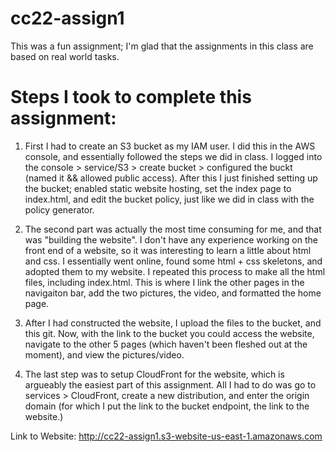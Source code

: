 # cc22-assign1

This was a fun assignment; I'm glad that the assignments in this class are based on real world tasks. 

# Steps I took to complete this assignment:

1. First I had to create an S3 bucket as my IAM user. I did this in the AWS console, and essentially followed the steps we did in class. I logged into the console > service/S3 > create bucket > configured the buckt (named it && allowed public access). After this I just finished setting up the bucket; enabled static website hosting, set the index page to index.html, and edit the bucket policy, just like we did in class with the policy generator. 

2. The second part was actually the most time consuming for me, and that was "building the website". I don't have any experience working on the front end of a website, so it was interesting to learn a little about html and css. I essentially went online, found some html + css skeletons, and adopted them to my website. I repeated this process to make all the html files, including index.html. This is where I link the other pages in the navigaiton bar, add the two pictures, the video, and formatted the home page. 

3. After I had constructed the website, I upload the files to the bucket, and this git. Now, with the link to the bucket you could access the website, navigate to the other 5 pages (which haven't been fleshed out at the moment), and view the pictures/video. 

4. The last step was to setup CloudFront for the website, which is argueably the easiest part of this assignment. All I had to do was go to services > CloudFront, create a new distribution, and enter the origin domain (for which I put the link to the bucket endpoint, the link to the website.) 

Link to Website: http://cc22-assign1.s3-website-us-east-1.amazonaws.com
